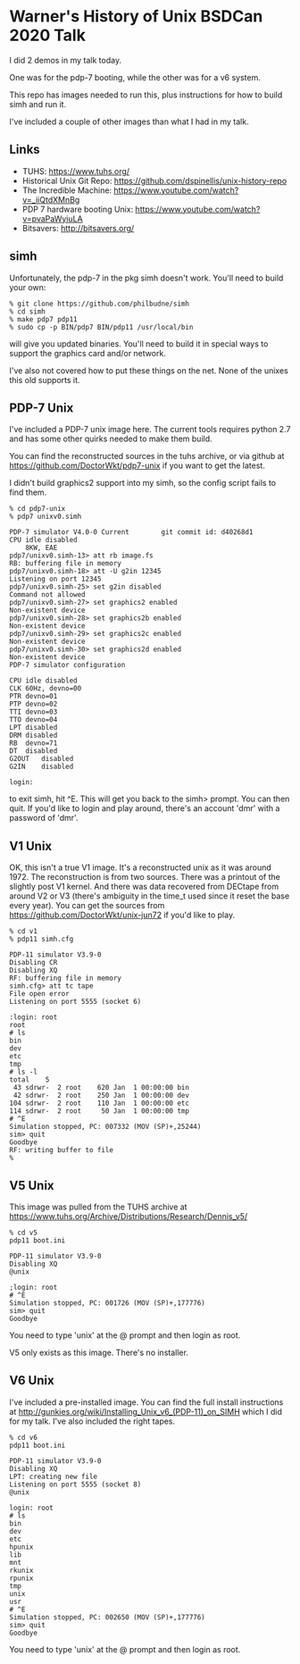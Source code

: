 # Warner's History of Unix BSDCan 2020 Talk

I did 2 demos in my talk today.

One was for the pdp-7 booting, while the other was for a v6 system.

This repo has images needed to run this, plus instructions for how to build simh and run it.

I've included a couple of other images than what I had in my talk.

## Links

 * TUHS: https://www.tuhs.org/
 * Historical Unix Git Repo: https://github.com/dspinellis/unix-history-repo
 * The Incredible Machine: https://www.youtube.com/watch?v=_iiQtdXMnBg
 * PDP 7 hardware booting Unix: https://www.youtube.com/watch?v=pvaPaWyiuLA
 * Bitsavers: http://bitsavers.org/

## simh

Unfortunately, the pdp-7 in the pkg simh doesn't work. You'll need to build your own:

    % git clone https://github.com/philbudne/simh
    % cd simh
    % make pdp7 pdp11
    % sudo cp -p BIN/pdp7 BIN/pdp11 /usr/local/bin

will give you updated binaries. You'll need to build it in special ways to support the graphics card and/or network.

I've also not covered how to put these things on the net. None of the unixes this old supports it.

## PDP-7 Unix

I've included a PDP-7 unix image here. The current tools requires python 2.7 and has some other quirks needed to make them build.

You can find the reconstructed sources in the tuhs archive, or via github at https://github.com/DoctorWkt/pdp7-unix if you want to get the latest.

I didn't build graphics2 support into my simh, so the config script fails to find them.

    % cd pdp7-unix
    % pdp7 unixv0.simh
    
    PDP-7 simulator V4.0-0 Current        git commit id: d40268d1
    CPU	idle disabled
     	8KW, EAE
    pdp7/unixv0.simh-13> att rb image.fs
    RB: buffering file in memory
    pdp7/unixv0.simh-18> att -U g2in 12345
    Listening on port 12345
    pdp7/unixv0.simh-25> set g2in disabled
    Command not allowed
    pdp7/unixv0.simh-27> set graphics2 enabled
    Non-existent device
    pdp7/unixv0.simh-28> set graphics2b enabled
    Non-existent device
    pdp7/unixv0.simh-29> set graphics2c enabled
    Non-existent device
    pdp7/unixv0.simh-30> set graphics2d enabled
    Non-existent device
    PDP-7 simulator configuration
    
    CPU	idle disabled
    CLK	60Hz, devno=00
    PTR	devno=01
    PTP	devno=02
    TTI	devno=03
    TTO	devno=04
    LPT	disabled
    DRM	disabled
    RB	devno=71
    DT	disabled
    G2OUT	disabled
    G2IN	disabled
    
    login:

to exit simh, hit ^E. This will get you back to the simh> prompt. You can then quit. If you'd like to login and play around, there's an account 'dmr' with a password of 'dmr'.

## V1 Unix

OK, this isn't a true V1 image. It's a reconstructed unix as it was around
1972. The reconstruction is from two sources. There was a printout of the
slightly post V1 kernel. And there was data recovered from DECtape from around
V2 or V3 (there's ambiguity in the time_t used since it reset the base every
year). You can get the sources from https://github.com/DoctorWkt/unix-jun72 if
you'd like to play.

    % cd v1
    % pdp11 simh.cfg
    
    PDP-11 simulator V3.9-0
    Disabling CR
    Disabling XQ
    RF: buffering file in memory
    simh.cfg> att tc tape
    File open error
    Listening on port 5555 (socket 6)
    
    :login: root
    root
    # ls
    bin
    dev
    etc
    tmp
    # ls -l
    total    5
     43 sdrwr-  2 root    620 Jan  1 00:00:00 bin
     42 sdrwr-  2 root    250 Jan  1 00:00:00 dev
    104 sdrwr-  2 root    110 Jan  1 00:00:00 etc
    114 sdrwr-  2 root     50 Jan  1 00:00:00 tmp
    # ^E
    Simulation stopped, PC: 007332 (MOV (SP)+,25244)
    sim> quit
    Goodbye
    RF: writing buffer to file
    %

## V5 Unix

This image was pulled from the TUHS archive at https://www.tuhs.org/Archive/Distributions/Research/Dennis_v5/

    % cd v5
    pdp11 boot.ini
    
    PDP-11 simulator V3.9-0
    Disabling XQ
    @unix
    
    ;login: root
    # ^E
    Simulation stopped, PC: 001726 (MOV (SP)+,177776)
    sim> quit
    Goodbye

You need to type 'unix' at the @ prompt and then login as root.

V5 only exists as this image. There's no installer.

## V6 Unix

I've included a pre-installed image. You can find the full install instructions at http://gunkies.org/wiki/Installing_Unix_v6_(PDP-11)_on_SIMH which I did for my talk. I've also included the right tapes.

    % cd v6
    pdp11 boot.ini
    
    PDP-11 simulator V3.9-0
    Disabling XQ
    LPT: creating new file
    Listening on port 5555 (socket 8)
    @unix

    login: root
    # ls
    bin
    dev
    etc
    hpunix
    lib
    mnt
    rkunix
    rpunix
    tmp
    unix
    usr
    # ^E
    Simulation stopped, PC: 002650 (MOV (SP)+,177776)
    sim> quit
    Goodbye

You need to type 'unix' at the @ prompt and then login as root.
